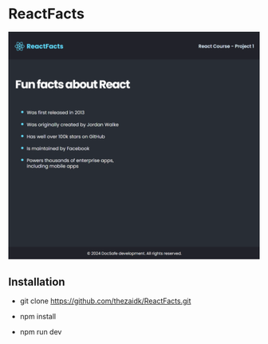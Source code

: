 # ReactFacts

![Screenshot](Screenshot.png)

## Installation

- git clone https://github.com/thezaidk/ReactFacts.git

- npm install

- npm run dev